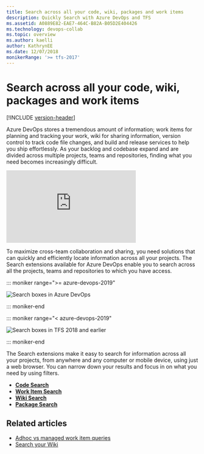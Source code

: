 ```yaml
---
title: Search across all your code, wiki, packages and work items
description: Quickly Search with Azure DevOps and TFS
ms.assetid: A0889E82-EAE7-464C-B82A-B05D2E404426
ms.technology: devops-collab
ms.topic: overview
ms.author: kaelli
author: KathrynEE
ms.date: 12/07/2018
monikerRange: '>= tfs-2017'
---
```


# Search across all your code, wiki, packages and work items

[!INCLUDE [version-header](../../includes/version-tfs-2017-through-vsts.md)]

Azure DevOps stores a tremendous amount of information;
work items for planning and tracking your work, wiki for sharing information, version control to track code file changes,
and build and release services to help you ship effortlessly.
As your backlog and codebase expand and are divided across multiple projects, teams and repositories,
finding what you need becomes increasingly difficult.

<iframe src="https://channel9.msdn.com/Events/Visual-Studio/Connect-event-2015/500/player" width="340" height="190" allowFullScreen="true" frameBorder="0"></iframe>

To maximize cross-team
collaboration and sharing, you need solutions that can quickly and
efficiently locate information across all your projects. The Search
extensions available for Azure DevOps
enable you to search across all the projects, teams and repositories to which you have access.

::: moniker range=">= azure-devops-2019"

![Search boxes in Azure DevOps](media/shared/title-bar-search-box-select-type-tfs.png)

::: moniker-end

::: moniker range="< azure-devops-2019"

![Search boxes in TFS 2018 and earlier](media/shared/title-bar-search-box-select-type.png)

::: moniker-end

The Search extensions make it easy to search for information across all
your projects, from anywhere and any computer or mobile device, using just a web browser.
You can narrow down your results and focus in on what you need by using filters.

- **[Code Search](code-search.md)**
- **[Work Item Search](work-item-search.md)**
- **[Wiki Search](../wiki/search-wiki.md)**
- **[Package Search](package-search.md)**

## Related articles

- [Adhoc vs managed work item queries](../../boards/queries/adhoc-vs-managed-queries.md?toc=/azure/devops/project/search/toc.json&bc=/azure/devops/project/search/breadcrumb/toc.json)
- [Search your Wiki](https://blogs.msdn.microsoft.com/devops/2017/12/01/announcing-public-preview-of-wiki-search/)
